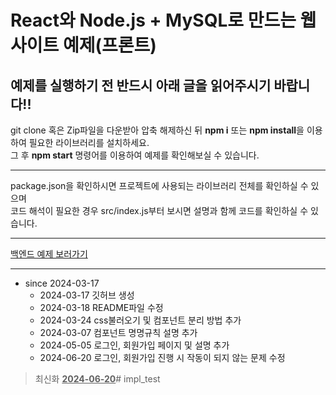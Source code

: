 React와 Node.js + MySQL로 만드는 웹사이트 예제(프론트)
=
예제를 실행하기 전 반드시 아래 글을 읽어주시기 바랍니다!!
-

git clone 혹은 Zip파일을 다운받아 압축 해제하신 뒤 **npm i** 또는 **npm install**을 이용하여 필요한 라이브러리를 설치하세요.   
그 후 **npm start** 명령어를 이용하여 예제를 확인해보실 수 있습니다.

***

package.json을 확인하시면 프로젝트에 사용되는 라이브러리 전체를 확인하실 수 있으며   
코드 해석이 필요한 경우 src/index.js부터 보시면 설명과 함께 코드를 확인하실 수 있습니다.

***

[백엔드 예제 보러가기](https://github.com/HeoGwan/website_back)

***

* since 2024-03-17
  * 2024-03-17 깃허브 생성
  * 2024-03-18 README파일 수정
  * 2024-03-24 css불러오기 및 컴포넌트 분리 방법 추가
  * 2024-03-07 컴포넌트 명명규칙 설명 추가
  * 2024-05-05 로그인, 회원가입 페이지 및 설명 추가
  * 2024-06-20 로그인, 회원가입 진행 시 작동이 되지 않는 문제 수정
> 최신화 **<u>2024-06-20</u>**# impl_test
